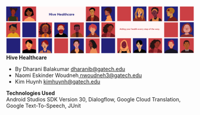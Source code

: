 
![Hive-Healthcare](/app/src/main/res/drawable-v24/banner.png)
**Hive Healthcare**
* By Dharani Balakumar [dharanib@gatech.edu](mailto:dharanib@gatech.edu)
* Naomi Eskinder Woudneh[ nwoudneh3@gatech.edu](mailto:nwoudneh3@gatech.edu)
* Kim Huynh [kimhuynh@gatech.edu](mailto:kimhuynh@gatech.edu)


**Technologies Used**  
Android Studios SDK Version 30, Dialogflow, Google Cloud Translation, Google Text-To-Speech, JUnit